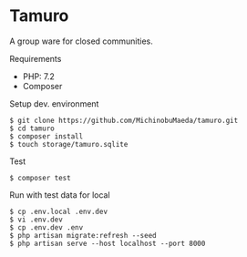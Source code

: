 Tamuro
======

A group ware for closed communities.

Requirements

 - PHP: 7.2
 - Composer


Setup dev. environment

    $ git clone https://github.com/MichinobuMaeda/tamuro.git
    $ cd tamuro
    $ composer install
    $ touch storage/tamuro.sqlite 

Test

    $ composer test

Run with test data for local

    $ cp .env.local .env.dev
    $ vi .env.dev
    $ cp .env.dev .env
    $ php artisan migrate:refresh --seed
    $ php artisan serve --host localhost --port 8000
